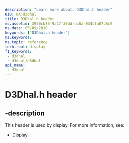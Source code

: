 ```yaml
---
description: "Learn more about: D3Dhal.h header"
UID: NA:d3dhal
title: D3Dhal.h header
ms.assetid: 3950cb86-9a27-30dd-bc8a-034bfa07b5c9
ms.date: 05/09/2018
keywords: ["D3Dhal.h header"]
ms.keywords: 
ms.topic: reference
tech.root: display
f1_keywords:
 - d3dhal
 - d3dhal/d3dhal
api_name:
 - d3dhal
---
```


# D3Dhal.h header


## -description

This header is used by display. For more information, see:

- [Display](../_display/index.md)

